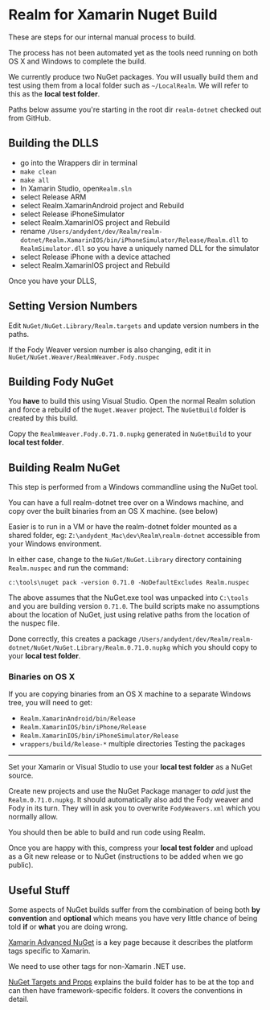 Realm for Xamarin Nuget Build
==============================

These are steps for our internal manual process to build.

The process has not been automated yet as the tools need running on both OS X and Windows to complete the build.

We currently produce two NuGet packages. You will usually build them and test using them from a local folder such as `~/LocalRealm`. We will refer to this as the **local test folder**.

Paths below assume you're starting in the root dir `realm-dotnet` checked out from GitHub.

Building the DLLS
-----------------

* go into the Wrappers dir in terminal
* `make clean`
* `make all`
* In Xamarin Studio, open`Realm.sln`
* select Release ARM
* select Realm.XamarinAndroid project and Rebuild
* select Release iPhoneSimulator
* select Realm.XamarinIOS project and Rebuild
* rename `/Users/andydent/dev/Realm/realm-dotnet/Realm.XamarinIOS/bin/iPhoneSimulator/Release/Realm.dll` to `RealmSimulator.dll` so you have a uniquely named DLL for the simulator
* select Release iPhone with a device attached
* select Realm.XamarinIOS project and Rebuild



Once you have your DLLS,


Setting Version Numbers
-----------------------
Edit `NuGet/NuGet.Library/Realm.targets` and update version numbers in the paths.

If the Fody Weaver version number is also changing, edit it in `NuGet/NuGet.Weaver/RealmWeaver.Fody.nuspec`


Building Fody NuGet
-------------------
You **have** to build this using Visual Studio. Open the normal Realm solution and force a rebuild of the `Nuget.Weaver` project. The `NuGetBuild` folder is created by this build.

Copy the `RealmWeaver.Fody.0.71.0.nupkg` generated in `NuGetBuild` to your **local test folder**.

Building Realm NuGet
--------------------
This step is performed from a Windows commandline using the NuGet tool.

You can have a full realm-dotnet tree over on a Windows machine, and copy over the built binaries from an OS X machine. (see below)

Easier is to run in a VM or have the realm-dotnet folder mounted as a shared folder, eg:
`Z:\andydent_Mac\dev\Realm\realm-dotnet` accessible from your Windows environment.

In either case, change to the `NuGet/NuGet.Library` directory containing `Realm.nuspec` and run the command:

`c:\tools\nuget pack -version 0.71.0 -NoDefaultExcludes Realm.nuspec`

The above assumes that the NuGet.exe tool was unpacked into `C:\tools` and you are building version `0.71.0`. The build scripts make no assumptions about the location of NuGet, just using relative paths from the location of the nuspec file.

Done correctly, this creates a package `/Users/andydent/dev/Realm/realm-dotnet/NuGet/NuGet.Library/Realm.0.71.0.nupkg` which you should copy to your **local test folder**.


### Binaries on OS X
If you are copying binaries from an OS X machine to a separate Windows tree, you will need to get:

* `Realm.XamarinAndroid/bin/Release`
* `Realm.XamarinIOS/bin/iPhone/Release`
* `Realm.XamarinIOS/bin/iPhoneSimulator/Release`
* `wrappers/build/Release-*` multiple directories
Testing the packages
--------------------
Set your Xamarin or Visual Studio to use your **local test folder** as a NuGet source.

Create new projects and use the NuGet Package manager to _add_ just the `Realm.0.71.0.nupkg`. It should automatically also add the Fody weaver and Fody in its turn. They will in ask you to overwrite `FodyWeavers.xml` which you normally allow.

You should then be able to build and run code using Realm.

Once you are happy with this, compress your **local test folder** and upload as a Git new release or to NuGet (instructions to be added when we go public).

Useful Stuff
-------------
Some aspects of NuGet builds suffer from the combination of being both **by convention** and **optional** which means you have very little chance of being told **if** or **what** you are doing wrong.


[Xamarin Advanced NuGet](https://developer.xamarin.com/guides/cross-platform/advanced/nuget/) is a key page because it describes the platform tags specific to Xamarin.

We need to use other tags for non-Xamarin .NET use.

[NuGet Targets and Props](https://docs.nuget.org/release-notes/nuget-2.5#automatic-import-of-msbuild-targets-and-props-files) explains the build folder has to be at the top and can then have framework-specific folders. It covers the conventions in detail.